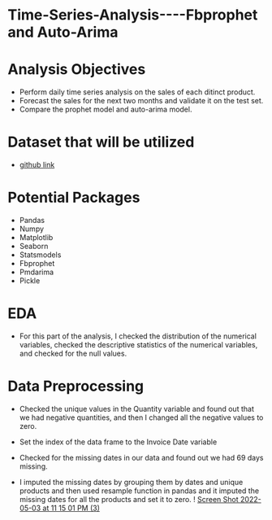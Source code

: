 # Time-Series-Analysis----Fbprophet and Auto-Arima
# Analysis Objectives
* Perform daily time series analysis on the sales of each ditinct product.
* Forecast the sales for the next two months and validate it on the test set.
* Compare the prophet model and auto-arima model.

# Dataset that will be utilized
* [github link](https://github.com/raminstad/Sales-Forecasting/blob/main/Data.xlsx)

# Potential Packages
* Pandas
* Numpy 
* Matplotlib
* Seaborn
* Statsmodels
* Fbprophet
* Pmdarima
* Pickle

# EDA
* For this part of the analysis, I checked the distribution of the numerical variables, checked the descriptive statistics of the numerical variables, and checked for the null values.

# Data Preprocessing
* Checked the unique values in the Quantity variable and found out that we had negative quantities, and then I changed all the negative values to zero.
* Set the index of the data frame to the Invoice Date variable
* Checked for the missing dates in our data and found out we had 69 days missing. 


* I imputed the missing dates by grouping them by dates and unique products and then used resample function in pandas and it imputed the missing dates for all the products and set it to zero.
! [Screen Shot 2022-05-03 at 11 15 01 PM (3)](https://user-images.githubusercontent.com/79353291/166631114-0b8b53ad-2c86-408d-8653-3025c10fc061.png)
